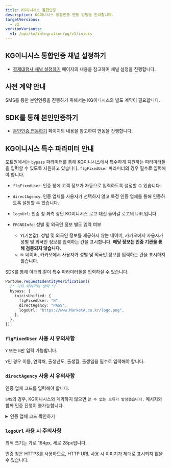 ```yaml
---
title: KG이니시스 통합인증
description: KG이니시스 통합인증 연동 방법을 안내합니다.
targetVersions:
  - v2
versionVariants:
  v1: /opi/ko/integration/pg/v1/inicis
---
```


## KG이니시스 통합인증 채널 설정하기

- [결제대행사 채널 설정하기](https://developers.portone.io/opi/ko/integration/ready/readme#3-결제대행사-채널-설정하기) 페이지의 내용을 참고하여 채널 설정을 진행합니다.

## 사전 계약 안내

SMS를 통한 본인인증을 진행하기 위해서는 KG이니시스와 별도 계약이 필요합니다.

## SDK를 통해 본인인증하기

- [본인인증 연동하기](https://developers.portone.io/opi/ko/extra/identity-verification/readme-v2) 페이지의 내용을 참고하여 연동을 진행합니다.

## KG이니시스 특수 파라미터 안내

포트원에서는 `bypass` 파라미터를 통해 KG이니시스에서 특수하게 지원하는 파라미터들을 입력할 수 있도록 지원하고 있습니다.
`flgFixedUser` 파라미터의 경우 필수로 입력해야 합니다.

- `flgFixedUser`: 인증 창에 고객 정보가 자동으로 입력하도록 설정할 수 있습니다.

- `directAgency`: 인증 업체를 사용자가 선택하지 않고 특정 인증 업체를 통해 인증하도록 설정할 수 있습니다.

- `logoUrl`: 인증 창 좌측 상단 KG이니시스 로고 대신 들어갈 로고의 URL입니다.

- `FRGNDInfo`: 성별 및 외국인 정보 별도 입력 여부
  - `Y`(기본값): 성별 및 외국인 정보를 제공하지 않는 네이버, 카카오에서 사용자가 성별 및 외국인 정보를 입력하는 칸을 표시합니다. **해당 정보는 인증 기관을 통해 검증되지 않습니다.**
  - `N`: 네이버, 카카오에서 사용자가 성별 및 외국인 정보를 입력하는 칸을 표시하지 않습니다.

SDK를 통해 아래와 같이 특수 파라미터들을 입력하실 수 있습니다.

```ts
PortOne.requestIdentityVerification({
  /* 기타 파라미터 생략 */
  bypass: {
    inicisUnified: {
      flgFixedUser: "N",
      directAgency: "PASS",
      logoUrl: "https://www.MarketA.co.kr/logo.png",
    },
  },
});
```

### `flgFixedUser` 사용 시 유의사항

`Y` 또는 `N`만 입력 가능합니다.

`Y`인 경우 이름, 연락처, 출생년도, 출생월, 출생일을 필수로 입력해야 합니다.

### `directAgency` 사용 시 유의사항

인증 업체 코드를 입력해야 합니다.

`SMS`의 경우, KG이니시스와 계약하지 않으면 `알 수 없는 오류가 발생했습니다.` 메시지와 함께 인증 진행이 불가능합니다.

<details>

<summary>인증 업체 코드 확인하기</summary>

- PAYCO(페이코)
- PASS(패스 (통신사))
- TOSS(토스)
- KFTC(금융결제원)
- KAKAO(카카오)
- NAVER(네이버)
- SAMSUNG(삼성패스)
- SHINHAN(신한은행)
- KB(국민은행)
- HANA(하나은행)
- WOORI(우리은행)
- NH(농협은행)
- KAKAOBANK(카카오뱅크)
- SMS(휴대폰 인증, 별도 계약 필요)

</details>

### `logoUrl` 사용 시 주의사항

최적 크기는 가로 164px, 세로 28px입니다.

인증 창은 HTTPS를 사용하므로, HTTP URL 사용 시 이미지가 제대로 표시되지 않을 수 있습니다.
